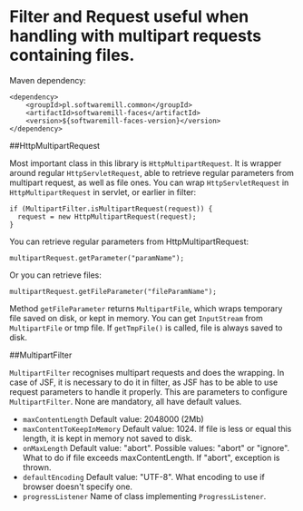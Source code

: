 # Filter and Request useful when handling with multipart requests containing files.

Maven dependency:

    <dependency>
        <groupId>pl.softwaremill.common</groupId>
        <artifactId>softwaremill-faces</artifactId>
        <version>${softwaremill-faces-version}</version>
    </dependency>

##HttpMultipartRequest

Most important class in this library is `HttpMultipartRequest`. It is wrapper around
regular `HttpServletRequest`, able to
retrieve regular parameters from multipart request, as well as file ones.
You can wrap `HttpServletRequest` in `HttpMultipartRequest` in servlet, or earlier in
filter:

    if (MultipartFilter.isMultipartRequest(request)) {
      request = new HttpMultipartRequest(request);
    }

You can retrieve regular parameters from HttpMultipartRequest:

    multipartRequest.getParameter("paramName");

Or you can retrieve files:

    multipartRequest.getFileParameter("fileParamName");

Method `getFileParameter` returns `MultipartFile`, which wraps temporary file saved
on disk, or kept in memory. You can get `InputStream` from `MultipartFile` or tmp file.
If `getTmpFile()` is called, file is always saved to disk.

##MultipartFilter

`MultipartFilter` recognises multipart requests and does the wrapping.
In case of JSF, it is necessary to do it in filter, as JSF has to be able to use
request parameters to handle it properly. This are parameters to configure
`MultipartFilter`. None are mandatory, all have default values.

 * `maxContentLength` Default value: 2048000 (2Mb)
 * `maxContentToKeepInMemory` Default value: 1024. If file is less or equal this length,
 it is kept in memory not saved to disk.
 * `onMaxLength` Default value: "abort". Possible values: "abort" or "ignore". What to
 do if file exceeds maxContentLength. If "abort", exception is thrown.
 * `defaultEncoding` Default value: "UTF-8". What encoding to use if browser
 doesn't specify one.
 * `progressListener` Name of class implementing `ProgressListener`.
